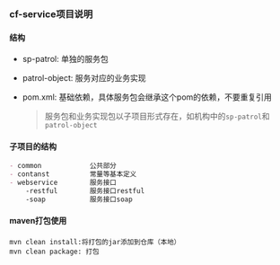 ###  cf-service项目说明

#### 结构

+ sp-patrol: 单独的服务包

+ patrol-object: 服务对应的业务实现

+ pom.xml: 基础依赖，具体服务包会继承这个pom的依赖，不要重复引用

  > 服务包和业务实现包以子项目形式存在，如机构中的`sp-patrol`和`patrol-object`


#### 子项目的结构
```markdown
- common  			公共部分
- contanst			常量等基本定义
- webservice		服务接口
	-restful		服务接口restful
	-soap			服务接口soap
```

#### maven打包使用

```
mvn clean install:将打包的jar添加到仓库（本地）
mvn clean package: 打包
```

